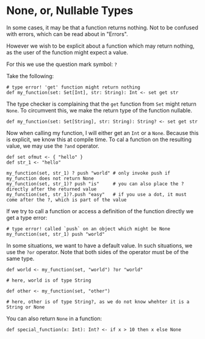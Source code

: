 # None, or, Nullable Types

In some cases, it may be that a function returns nothing. Not to be confused with errors, which can be read about in 
"Errors".

However we wish to be explicit about a function which may return nothing, as the user of the function might expect a 
value.

For this we use the question mark symbol: `?`

Take the following:
    
    # type error! 'get' function might return nothing
    def my_function(set: Set[Int], str: String): Int <- set get str 

The type checker is complaining that the `get` function from `Set` might return `None`. To circumvent this, we make
the return type of the function nullable.

    def my_function(set: Set[String], str: String): String? <- set get str
    
Now when calling my function, I will either get an `Int` or a `None`. Because this is explicit, we know this at compile
time. To cal a function on the resulting value, we may use the `?and` operator.

    def set ofmut <- { "hello" }
    def str_1 <- "hello"
    
    my_function(set, str_1) ? push "world" # only invoke push if my_function does not return None 
    my_function(set, str_1)? push "is"     # you can also place the ? directly after the returned value
    my_function(set, str_1)?.push "easy"   # if you use a dot, it must come after the ?, which is part of the value
    
If we try to call a function or access a definition of the function directly we get a type error:
    
    # type error! called `push` on an object which might be None
    my_function(set, str_1) push "world" 
    
In some situations, we want to have a default value. In such situations, we use the `?or` operator. Note that both sides
of the operator must be of the same type.

    def world <- my_function(set, "world") ?or "world"
    
    # here, world is of type String
    
    def other <- my_function(set, "other")
    
    # here, other is of type String?, as we do not know whehter it is a String or None
    
You can also return `None` in a function:

    def special_function(x: Int): Int? <- if x > 10 then x else None
    